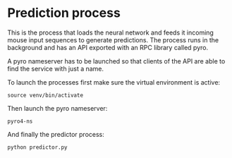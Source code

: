 # Prediction process 

This is the process that loads the neural network and feeds it incoming mouse 
input sequences to generate predictions. The process runs in the background 
and has an API exported with an RPC library called pyro.

A pyro nameserver has to be launched so that clients of the API are able to 
find the service with just a name.

To launch the processes first make sure the virtual environment is active:

```
source venv/bin/activate 
```

Then launch the pyro nameserver:
```
pyro4-ns
```

And finally the predictor process:
```
python predictor.py
```

